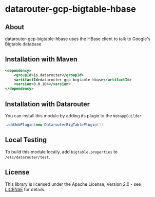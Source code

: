 # datarouter-gcp-bigtable-hbase

## About
datarouter-gcp-bigtable-hbase uses the HBase client to talk to Google's Bigtable database

## Installation with Maven

```xml
<dependency>
	<groupId>io.datarouter</groupId>
	<artifactId>datarouter-gcp-bigtable-hbase</artifactId>
	<version>0.0.104</version>
</dependency>
```

## Installation with Datarouter

You can install this module by adding its plugin to the `WebappBuilder`.

```java
.addJobPlugin(new DatarouterBigTablePlugin())
```

## Local Testing
To build this module locally, add `bigtable.properties` to `/etc/datarouter/test`.

## License

This library is licensed under the Apache License, Version 2.0 - see [LICENSE](../LICENSE) for details.
